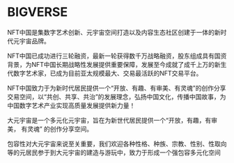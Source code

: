 # 

# BIGVERSE

NFT中国是集数字艺术创新、元宇宙空间打造以及内容生态社区创建于一体的新时代元宇宙品牌。

NFT中国已成功进行三轮融资，最新一轮获得数千万战略融资，股东组成具有国资背景，为NFT中国长期战略性发展提供重要保障，发展至今成就了成千上万的新生代数字艺术家，已成为目前亚太规模最大、交易最活跃的NFT交易平台。

NFT中国致力于为新时代居民提供一个“开放、有趣、有审美、有灵魂”的创作分享交易空间，以“共创、共享、共治”的发展理念，弘扬中国文化，传播中国故事，为中国数字艺术产业实现高质量发展提供新力量！

大元宇宙是一个多元化元宇宙，旨在为新世代居民提供一个“开放，有趣，有审美， 有灵魂” 的创作分享空间。

包容性对大元宇宙来说至关重要，我们欢迎各种性格、种族、宗教、性别、性取向等的元居民参于到大元宇宙的建造与游玩中，致力于形成一个强包容多元化空间

